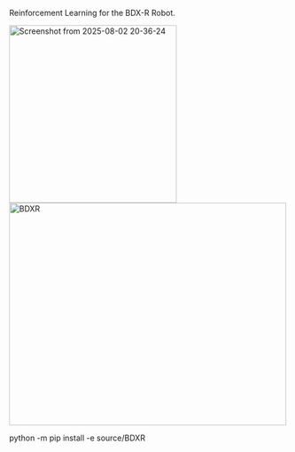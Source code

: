 Reinforcement Learning for the BDX-R Robot. 

<img width="302" height="320" alt="Screenshot from 2025-08-02 20-36-24" src="https://github.com/user-attachments/assets/4f65d9e9-85ad-497f-b687-10c54377d0f2" />
<img width="500" height="401" alt="BDXR" src="https://github.com/user-attachments/assets/7b92c5b6-71ba-4746-a2d3-77d880e18014" />

python -m pip install -e source/BDXR

